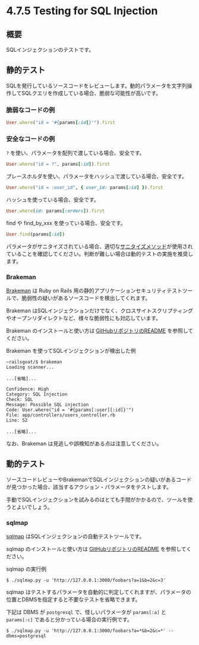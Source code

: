 # 4.7.5 Testing for SQL Injection

## 概要

SQLインジェクションのテストです。

## 静的テスト

SQLを発行しているソースコードをレビューします。動的パラメータを文字列操作してSQLクエリを作成している場合、脆弱な可能性が高いです。

### 脆弱なコードの例

```ruby
User.where("id = '#{params[:id]}'").first
```

### 安全なコードの例

`?` を使い、パラメータを配列で渡している場合、安全です。

```ruby
User.where("id = ?", params[:id]).first
```

プレースホルダを使い、パラメータをハッシュで渡している場合、安全です。

```ruby
User.where("id = :user_id", { user_id: params[:id] }).first
```

ハッシュを使っている場合、安全です。

```ruby
User.where(id: params[:orders]).first
```

find や find_by_xxx を使っている場合、安全です。

```ruby
User.find(params[:id])
```

パラメータがサニタイズされている場合、適切な[サニタイズメソッド](https://api.rubyonrails.org/classes/ActiveRecord/Sanitization/ClassMethods.html)が使用されていることを確認してください。判断が難しい場合は動的テストの実施を推奨します。

### Brakeman

[Brakeman](https://brakemanscanner.org/) は Ruby on Rails 用の静的アプリケーションセキュリティテストツールで、脆弱性の疑いがあるソースコードを検出してくれます。

Brakeman はSQLインジェクションだけでなく、クロスサイトスクリプティングやオープンリダイレクトなど、様々な脆弱性にも対応しています。

Brakeman のインストールと使い方は [GitHubリポジトリのREADME](https://github.com/presidentbeef/brakeman#installation) を参照してください。

Brakeman を使ってSQLインジェクションが検出した例

```shell
~railsgoat/$ brakeman
Loading scanner...

...[省略]...

Confidence: High
Category: SQL Injection
Check: SQL
Message: Possible SQL injection
Code: User.where("id = '#{params[:user][:id]}'")
File: app/controllers/users_controller.rb
Line: 52

...[省略]...
```

なお、Brakeman は見逃しや誤検知がある点は注意してください。

## 動的テスト

ソースコードレビューやBrakemanでSQLインジェクションの疑いがあるコードが見つかった場合、該当するアクション・パラメータをテストします。

手動でSQLインジェクションを試みるのはとても手間がかかるので、ツールを使うとよいでしょう。

### sqlmap

[sqlmap](https://sqlmap.org/) はSQLインジェクションの自動テストツールです。

sqlmap のインストールと使い方は [GitHubリポジトリのREADME](https://github.com/sqlmapproject/sqlmap#installation) を参照してください。

sqlmap の実行例

```shell
$ ./sqlmap.py -u 'http://127.0.0.1:3000/foobars?a=1&b=2&c=3'
```

sqlmap はテストするパラメータを自動的に判定してくれますが、パラメータの位置とDBMSを指定すると不要なテストを省略できます。

下記は DBMS が `postgresql` で、怪しいパラメータが `params[:a]` と `params[:c]` であると分かっている場合の実行例です。

```shell
$ ./sqlmap.py -u 'http://127.0.0.1:3000/foobars?a=*&b=2&c=*' --dbms=postgresql
```
